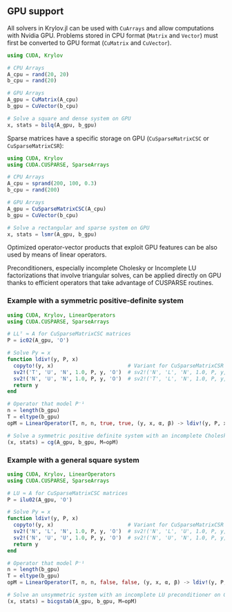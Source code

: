 ## GPU support

All solvers in Krylov.jl can be used with `CuArrays` and allow computations with Nvidia GPU. Problems stored in CPU format (`Matrix` and `Vector`) must first be converted to GPU format (`CuMatrix` and `CuVector`).

```julia
using CUDA, Krylov

# CPU Arrays
A_cpu = rand(20, 20)
b_cpu = rand(20)

# GPU Arrays
A_gpu = CuMatrix(A_cpu)
b_gpu = CuVector(b_cpu)

# Solve a square and dense system on GPU
x, stats = bilq(A_gpu, b_gpu)
```

Sparse matrices have a specific storage on GPU (`CuSparseMatrixCSC` or `CuSparseMatrixCSR`):

```julia
using CUDA, Krylov
using CUDA.CUSPARSE, SparseArrays

# CPU Arrays
A_cpu = sprand(200, 100, 0.3)
b_cpu = rand(200)

# GPU Arrays
A_gpu = CuSparseMatrixCSC(A_cpu)
b_gpu = CuVector(b_cpu)

# Solve a rectangular and sparse system on GPU
x, stats = lsmr(A_gpu, b_gpu)
```

Optimized operator-vector products that exploit GPU features can be also used by means of linear operators.

Preconditioners, especially incomplete Cholesky or Incomplete LU factorizations that involve triangular solves,
can be applied directly on GPU thanks to efficient operators that take advantage of CUSPARSE routines.

### Example with a symmetric positive-definite system

```julia
using CUDA, Krylov, LinearOperators
using CUDA.CUSPARSE, SparseArrays

# LLᵀ ≈ A for CuSparseMatrixCSC matrices
P = ic02(A_gpu, 'O')

# Solve Py = x
function ldiv!(y, P, x)
  copyto!(y, x)                        # Variant for CuSparseMatrixCSR
  sv2!('T', 'U', 'N', 1.0, P, y, 'O')  # sv2!('N', 'L', 'N', 1.0, P, y, 'O')
  sv2!('N', 'U', 'N', 1.0, P, y, 'O')  # sv2!('T', 'L', 'N', 1.0, P, y, 'O')
  return y
end

# Operator that model P⁻¹
n = length(b_gpu)
T = eltype(b_gpu)
opM = LinearOperator(T, n, n, true, true, (y, x, α, β) -> ldiv!(y, P, x))

# Solve a symmetric positive definite system with an incomplete Cholesky preconditioner on GPU
(x, stats) = cg(A_gpu, b_gpu, M=opM)
```

### Example with a general square system

```julia
using CUDA, Krylov, LinearOperators
using CUDA.CUSPARSE, SparseArrays

# LU ≈ A for CuSparseMatrixCSC matrices
P = ilu02(A_gpu, 'O')

# Solve Py = x
function ldiv!(y, P, x)
  copyto!(y, x)                        # Variant for CuSparseMatrixCSR
  sv2!('N', 'L', 'N', 1.0, P, y, 'O')  # sv2!('N', 'L', 'U', 1.0, P, y, 'O')
  sv2!('N', 'U', 'U', 1.0, P, y, 'O')  # sv2!('N', 'U', 'N', 1.0, P, y, 'O')
  return y
end

# Operator that model P⁻¹
n = length(b_gpu)
T = eltype(b_gpu)
opM = LinearOperator(T, n, n, false, false, (y, x, α, β) -> ldiv!(y, P, x))

# Solve an unsymmetric system with an incomplete LU preconditioner on GPU
(x, stats) = bicgstab(A_gpu, b_gpu, M=opM)
```
